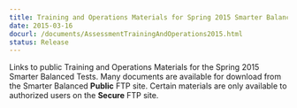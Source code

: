 ```yaml
---
title: Training and Operations Materials for Spring 2015 Smarter Balanced Tests
date: 2015-03-16
docurl: /documents/AssessmentTrainingAndOperations2015.html
status: Release
---
```

Links to public Training and Operations Materials for the Spring 2015 Smarter Balanced Tests. Many documents are available for download from the Smarter Balanced **Public** FTP site. Certain materials are only available to authorized users on the **Secure** FTP site.